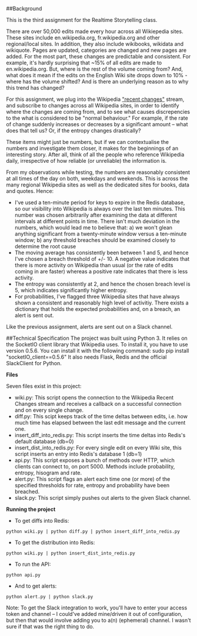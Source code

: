 ##Background

This is the third assignment for the Realtime Storytelling class. 

There are over 50,000 edits made every hour across all Wikiepedia sites. These sites include en.wikipedia.org, fr.wikipedia.org and other regional/local sites. In addition, they also include wikibooks, wikidata and wikiquote. Pages are updated, categories are changed and new pages are added. For the most part, these changes are predictable and consistent. For example, it's hardly surprising that ~15% of all edits are made to en.wikipedia.org. But, where is the rest of the volume coming from? And, what does it mean if the edits on the English Wiki site drops down to 10% - where has the volume shifted? And is there an underlying reason as to why this trend has changed? 

For this assignment, we plug into the Wikipedia ["recent changes"](https://www.mediawiki.org/wiki/API:Recent_changes_stream) stream, and subscribe to changes across all Wikipedia sites, in order to identify where the changes are coming from, and to see what causes discrepencies to the what is considered to be "normal behaviour." For example, if the rate of change suddenly increases or decreases by a significant amount – what does that tell us? Or, if the entropy changes drastically? 

These items might just be numbers, but if we can contextualise the numbers and investigate them closer, it makes for the beginnings of an interesting story. After all, think of all the people who reference Wikipedia daily, irrespective of how reliable (or unreliable) the information is. 

From my observations while testing, the numbers are reasonably consistent at all times of the day on both, weekdays and weekends. This is across the many regional Wikipedia sites as well as the dedicated sites for books, data and quotes. Hence:
* I've used a ten-minute period for keys to expire in the Redis database, so our visibility into Wikipedia is always over the last ten minutes. This number was chosen arbitrarily after examining the data at different intervals at different points in time. There isn't much deviation in the numbers, which would lead me to believe that:
a) we won't glean anything significant from a twenty-minute window versus a ten-minute window;
b) any threshold breaches should be examined closely to determine the root cause
* The moving average has consistently been between 1 and 5, and hence I've chosen a breach threshold of +/- 10. A negative value indicates that there is more activity on Wikipedia than usual (or the rate of edits coming in are faster) whereas a positive rate indicates that there is less activity. 
* The entropy was consistently at 2, and hence the chosen breach level is 5, which indicates significantly higher entropy.
* For probabilities, I've flagged three Wikipedia sites that have always shown a consistent and reasonably high level of activitiy. There exists a dictionary that holds the expected probabilities and, on a breach, an alert is sent out. 

Like the previous assignment, alerts are sent out on a Slack channel. 


##Technical Specification 
The project was built using Python 3. 
It relies on the SocketIO client library that Wikipedia uses. To install it, you have to use version 0.5.6. You can install it with the following command:
sudo pip install "socketIO_client==0.5.6"
It also needs Flask, Redis and the official SlackClient for Python.


**Files**

Seven files exist in this project:
* wiki.py: This script opens the connection to the Wikipedia Recent Changes stream and receives a callback on a successful connection and on every single change. 
* diff.py: This scipt keeps track of the time deltas between edits, i.e. how much time has elapsed between the last edit message and the current one.
* insert_diff_into_redis.py: This script inserts the time deltas into Redis's default database (db=0)
* insert_dist_into_redis.py: For every single edit on every Wiki site, this script inserts an entry into Redis's database 1 (db=1)
* api.py: This script exposes a bunch of methods over HTTP, which clients can connect to, on port 5000. Methods include probability, entropy, hisogram and rate. 
* alert.py: This script flags an alert each time one (or more) of the specified thresholds for rate, entropy and probability have been breached. 
* slack.py: This script simply pushes out alerts to the given Slack channel. 

**Running the project**
* To get diffs into Redis:

`python wiki.py | python diff.py | python insert_diff_into_redis.py`

* To get the distribution into Redis:

`python wiki.py | python insert_dist_into_redis.py`

* To run the API:

`python api.py`

* And to get alerts:

`python alert.py | python slack.py`

Note: To get the Slack integration to work, you'll have to enter your access token and channel – I could've added mine/driven it out of configuration, but then that would involve adding you to a(n) (ephemeral) channel. I wasn't sure if that was the right thing to do. 


